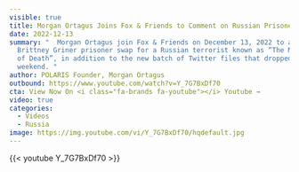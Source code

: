 ```yaml
---
visible: true
title: Morgan Ortagus Joins Fox & Friends to Comment on Russian Prisoner Swap
date: 2022-12-13
summary: "  Morgan Ortagus join Fox & Friends on December 13, 2022 to assess the
  Brittney Griner prisoner swap for a Russian terrorist known as “The Merchant
  of Death”, in addition to the new batch of Twitter files that dropped over the
  weekend. "
author: POLARIS Founder, Morgan Ortagus
outbound: https://www.youtube.com/watch?v=Y_7G7BxDf70
cta: View Now On <i class="fa-brands fa-youtube"></i> Youtube →
video: true
categories:
  - Videos
  - Russia
image: https://img.youtube.com/vi/Y_7G7BxDf70/hqdefault.jpg
---
```


{{< youtube Y_7G7BxDf70 >}}